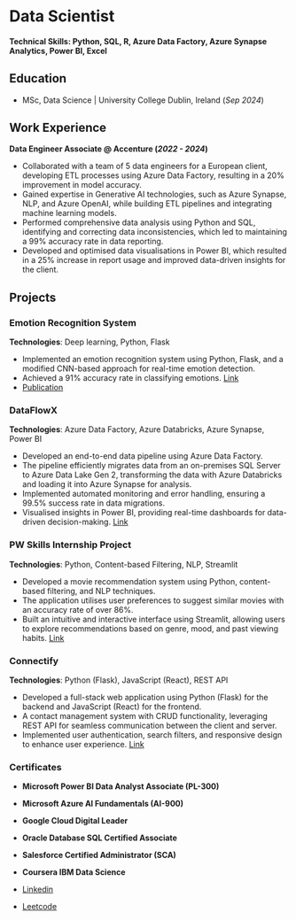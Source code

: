 # Data Scientist

#### Technical Skills: Python, SQL, R, Azure Data Factory, Azure Synapse Analytics, Power BI, Excel

## Education
- MSc, Data Science | University College Dublin, Ireland   (_Sep 2024_)								       		

## Work Experience
**Data Engineer Associate @ Accenture (_2022 - 2024_)**
- Collaborated with a team of 5 data engineers for a European client, developing ETL processes using Azure Data Factory, resulting in a 20% improvement in model accuracy.
- Gained expertise in Generative AI technologies, such as Azure Synapse, NLP, and Azure OpenAI, while building ETL pipelines and integrating machine learning models.
- Performed comprehensive data analysis using Python and SQL, identifying and correcting data inconsistencies, which led to maintaining a 99% accuracy rate in data reporting.
- Developed and optimised data visualisations in Power BI, which resulted in a 25% increase in report usage and improved data-driven insights for the client.


## Projects

### Emotion Recognition System 

**Technologies**: Deep learning, Python, Flask  
-  Implemented an emotion recognition system using Python, Flask, and a modified CNN-based approach for real-time emotion detection.
-  Achieved a 91% accuracy rate in classifying emotions.
[Link](https://github.com/SardarBoy/MajorProject)
-  [Publication](https://ieeexplore.ieee.org/document/10064996)

### DataFlowX  

**Technologies**: Azure Data Factory, Azure Databricks, Azure Synapse, Power BI 
-  Developed an end-to-end data pipeline using Azure Data Factory.
-  The pipeline efficiently migrates data from an on-premises SQL Server to Azure Data Lake Gen 2, transforming the data with Azure Databricks and loading it into Azure Synapse for analysis.
-  Implemented automated monitoring and error handling, ensuring a 99.5% success rate in data migrations.
-  Visualised insights in Power BI, providing real-time dashboards for data-driven decision-making.
[Link](https://github.com/SardarBoy/AzureDataEngineering1)

### PW Skills Internship Project  
**Technologies**: Python, Content-based Filtering, NLP, Streamlit  
-  Developed a movie recommendation system using Python, content-based filtering, and NLP techniques.
-  The application utilises user preferences to suggest similar movies with an accuracy rate of over 86%.
-  Built an intuitive and interactive interface using Streamlit, allowing users to explore recommendations based on genre, mood, and past viewing habits.
[Link](https://github.com/SardarBoy/recommendation.github.io)

### Connectify 
**Technologies**: Python (Flask), JavaScript (React), REST API  
-  Developed a full-stack web application using Python (Flask) for the backend and JavaScript (React) for the frontend.
-  A contact management system with CRUD functionality, leveraging REST API for seamless communication between the client and server.
-  Implemented user authentication, search filters, and responsive design to enhance user experience.
[Link](https://github.com/SardarBoy/ContactList)

### Certificates
- **Microsoft Power BI Data Analyst Associate (PL-300)**
- **Microsoft Azure AI Fundamentals (AI-900)**
- **Google Cloud Digital Leader**
- **Oracle Database SQL Certified Associate**
- **Salesforce Certified Administrator (SCA)**
- **Coursera IBM Data Science**

  

- [Linkedin](https://www.linkedin.com/in/isgurtejsingh/)
- [Leetcode](https://leetcode.com/u/gurtejxsingh/)
  

  
